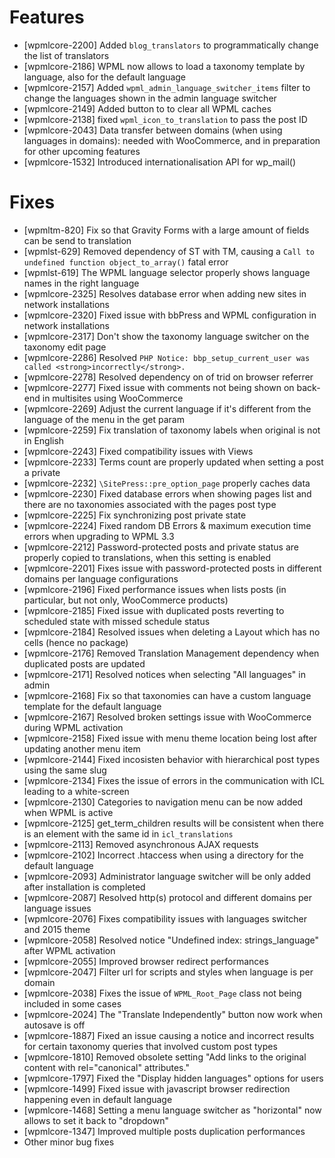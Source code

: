 # Features
* [wpmlcore-2200] Added `blog_translators` to programmatically change the list of translators
* [wpmlcore-2186] WPML now allows to load a taxonomy template by language, also for the default language
* [wpmlcore-2157] Added `wpml_admin_language_switcher_items` filter to change the languages shown in the admin language switcher
* [wpmlcore-2149] Added button to to clear all WPML caches
* [wpmlcore-2138] fixed `wpml_icon_to_translation` to pass the post ID
* [wpmlcore-2043] Data transfer between domains (when using languages in domains): needed with WooCommerce, and in preparation for other upcoming features
* [wpmlcore-1532] Introduced internationalisation API for wp_mail()

# Fixes
* [wpmltm-820] Fix so that Gravity Forms with a large amount of fields can be send to translation
* [wpmlst-629] Removed dependency of ST with TM, causing a `Call to undefined function object_to_array()` fatal error
* [wpmlst-619] The WPML language selector properly shows language names in the right language
* [wpmlcore-2325] Resolves database error when adding new sites in network installations
* [wpmlcore-2320] Fixed issue with bbPress and WPML configuration in network installations
* [wpmlcore-2317] Don't show the taxonomy language switcher on the taxonomy edit page
* [wpmlcore-2286] Resolved `PHP Notice: bbp_setup_current_user was called <strong>incorrectly</strong>.`
* [wpmlcore-2278] Resolved dependency on of trid on browser referrer
* [wpmlcore-2277] Fixed issue with comments not being shown on back-end in multisites using WooCommerce
* [wpmlcore-2269] Adjust the current language if it's different from the language of the menu in the get param
* [wpmlcore-2259] Fix translation of taxonomy labels when original is not in English
* [wpmlcore-2243] Fixed compatibility issues with Views
* [wpmlcore-2233] Terms count are properly updated when setting a post a private
* [wpmlcore-2232] `\SitePress::pre_option_page` properly caches data
* [wpmlcore-2230] Fixed database errors when showing pages list and there are no taxonomies associated with the pages post type
* [wpmlcore-2225] Fix synchronizing post private state
* [wpmlcore-2224] Fixed random DB Errors & maximum execution time errors when upgrading to WPML 3.3
* [wpmlcore-2212] Password-protected posts and private status are properly copied to translations, when this setting is enabled
* [wpmlcore-2201] Fixes issue with password-protected posts in different domains per language configurations
* [wpmlcore-2196] Fixed performance issues when lists posts (in particular, but not only, WooCommerce products)
* [wpmlcore-2185] Fixed issue with duplicated posts reverting to scheduled state with missed schedule status
* [wpmlcore-2184] Resolved issues when deleting a Layout which has no cells (hence no package)
* [wpmlcore-2176] Removed Translation Management dependency when duplicated posts are updated
* [wpmlcore-2171] Resolved notices when selecting "All languages" in admin
* [wpmlcore-2168] Fix so that taxonomies can have a custom language template for the default language
* [wpmlcore-2167] Resolved broken settings issue with WooCommerce during WPML activation
* [wpmlcore-2158] Fixed issue with menu theme location being lost after updating another menu item
* [wpmlcore-2144] Fixed incosisten behavior with hierarchical post types using the same slug
* [wpmlcore-2134] Fixes the issue of errors in the communication with ICL leading to a white-screen
* [wpmlcore-2130] Categories to navigation menu can be now added when WPML is active
* [wpmlcore-2125] get_term_children results will be consistent when there is an element with the same id in `icl_translations`
* [wpmlcore-2113] Removed asynchronous AJAX requests
* [wpmlcore-2102] Incorrect .htaccess when using a directory for the default language
* [wpmlcore-2093] Administrator language switcher will be only added after installation is completed
* [wpmlcore-2087] Resolved http(s) protocol and different domains per language issues
* [wpmlcore-2076] Fixes compatibility issues with languages switcher and 2015 theme
* [wpmlcore-2058] Resolved notice "Undefined index: strings_language" after WPML activation﻿
* [wpmlcore-2055] Improved browser redirect performances
* [wpmlcore-2047] Filter url for scripts and styles when language is per domain
* [wpmlcore-2038] Fixes the issue of `WPML_Root_Page` class not being included in some cases
* [wpmlcore-2024] The "Translate Independently" button now work when autosave is off
* [wpmlcore-1887] Fixed an issue causing a notice and incorrect results for certain taxonomy queries that involved custom post types
* [wpmlcore-1810] Removed obsolete setting "Add links to the original content with rel="canonical" attributes."
* [wpmlcore-1797] Fixed the "Display hidden languages" options for users
* [wpmlcore-1499] Fixed issue with javascript browser redirection happening even in default language
* [wpmlcore-1468] Setting a menu language switcher as "horizontal" now allows to set it back to "dropdown"
* [wpmlcore-1347] Improved multiple posts duplication performances
* Other minor bug fixes